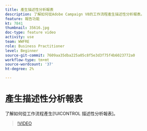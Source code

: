 ```yaml
---
title: 產生描述性分析報表
description: 了解如何從Adobe Campaign V8的工作流程產生描述性分析報表。
feature: 報告功能
kt: 7841
thumbnail: 35616.jpg
doc-type: feature video
activity: use
team: WWFRE
role: Business Practitioner
level: Beginner
source-git-commit: 7609aa35dba225a05c8f5e3d3f75f4b6023772a0
workflow-type: tm+mt
source-wordcount: '37'
ht-degree: 2%

---
```



# 產生描述性分析報表

了解如何從工作流程產生[!UICONTROL 描述性分析報表]。

>[!VIDEO](https://video.tv.adobe.com/v/35616?quality=12)
